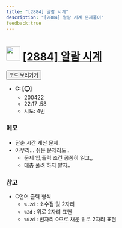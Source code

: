 ```yaml
---
title: "[2884] 알람 시계"
description: "[2884] 알람 시계 문제풀이"
feedback:true
---
```

<h1><img src="https://doky.space/assets/icpclev/b3.svg" height="37px"> <a href="http://icpc.me/2884">[2884] 알람 시계</a></h1>

<a href="https://github.com/DokySp/acmicpc-practice/tree/master/2884"><button class="btn btn-info">코드 보러가기</button></a>

- **C: [:o:]**
  - 200422
  - 22:17 .58
  - 시도: 4번

### 메모
 - 단순 시간 계산 문제.
 - 아무리... 쉬운 문제라도..
    - 문제 입,출력 조건 꼼꼼히 읽고,,
    - 대충 풀려 하지 말자..

### 참고
 - C언어 출력 형식
    - `%.2d` : 소수점 및 2자리
    - `%2d` : 위로 2자리 표현
    - `%02d` : 빈자리 0으로 채운 위로 2자리 표현
